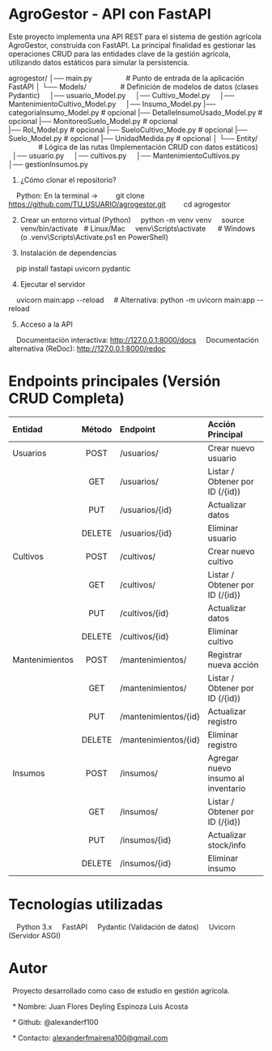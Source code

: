 # AgroGestor - API con FastAPI

Este proyecto implementa una API REST para el sistema de gestión agrícola AgroGestor, construida con FastAPI.
La principal finalidad es gestionar las operaciones CRUD para las entidades clave de la gestión agrícola, utilizando datos estáticos para simular la persistencia.

agrogestor/
│── main.py                 # Punto de entrada de la aplicación FastAPI
│
└── Models/                 # Definición de modelos de datos (clases Pydantic)
    │── usuario_Model.py
    │── Cultivo_Model.py
    │── MantenimientoCultivo_Model.py
    │── Insumo_Model.py
    |── categoriaInsumo_Model.py                 # opcional 
    |── DetalleInsumoUsado_Model.py              # opcional
    |── MonitoreoSuelo_Model.py                  # opcional      
    |── Rol_Model.py                             # opcional 
    |── SueloCultivo_Mode.py                     # opcional
    |── Suelo_Model.py                           # opcional
    |── UnidadMedida.py                          # opcional
│
└── Entity/                 # Lógica de las rutas (Implementación CRUD con datos estáticos)
    │── usuario.py
    │── cultivos.py
    │── MantenimientoCultivos.py
    │── gestionInsumos.py
    

1. ¿Cómo clonar el repositorio?

    Python: En la terminal ->
        git clone https://github.com/TU_USUARIO/agrogestor.git
        cd agrogestor

2. Crear un entorno virtual (Python)
    python -m venv venv
    source venv/bin/activate   # Linux/Mac
    venv\Scripts\activate      # Windows (o .venv\Scripts\Activate.ps1 en PowerShell)

3. Instalación de dependencias

    pip install fastapi uvicorn pydantic

4. Ejecutar el servidor

    uvicorn main:app --reload
    # Alternativa: python -m uvicorn main:app --reload

5. Acceso a la API

    Documentación interactiva: http://127.0.0.1:8000/docs
    Documentación alternativa (ReDoc): http://127.0.0.1:8000/redoc

# Endpoints principales (Versión CRUD Completa)

| Entidad | Método | Endpoint | Acción Principal |
| :--- | :---: | :--- | :--- |
| Usuarios | POST | /usuarios/ | Crear nuevo usuario |
| | GET | /usuarios/ | Listar / Obtener por ID (/{id}) |
| | PUT | /usuarios/{id} | Actualizar datos |
| | DELETE | /usuarios/{id} | Eliminar usuario |
| Cultivos | POST | /cultivos/ | Crear nuevo cultivo |
| | GET | /cultivos/ | Listar / Obtener por ID (/{id}) |
| | PUT | /cultivos/{id} | Actualizar datos |
| | DELETE | /cultivos/{id} | Eliminar cultivo |
| Mantenimientos | POST | /mantenimientos/ | Registrar nueva acción |
| | GET | /mantenimientos/ | Listar / Obtener por ID (/{id}) |
| | PUT | /mantenimientos/{id} | Actualizar registro |
| | DELETE | /mantenimientos/{id} | Eliminar registro |
| Insumos | POST | /insumos/ | Agregar nuevo insumo al inventario |
| | GET | /insumos/ | Listar / Obtener por ID (/{id}) |
| | PUT | /insumos/{id} | Actualizar stock/info |
| | DELETE | /insumos/{id} | Eliminar insumo |

# Tecnologías utilizadas
    Python 3.x
    FastAPI
    Pydantic (Validación de datos)
    Uvicorn (Servidor ASGI)

# Autor
  Proyecto desarrollado como caso de estudio en gestión agrícola.
  
  * Nombre: Juan Flores
            Deyling Espinoza
            Luis Acosta
            
  * Github: @alexanderf100
  
  * Contacto: alexanderfmairena100@gmail.com
